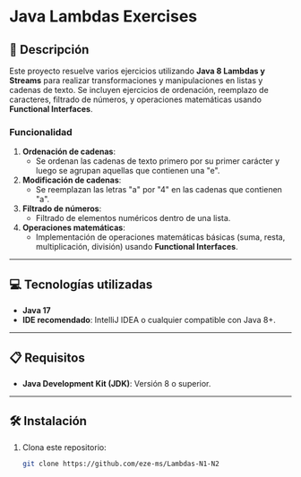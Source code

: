 # Java Lambdas Exercises

## 📄 Descripción
Este proyecto resuelve varios ejercicios utilizando **Java 8 Lambdas y Streams** para realizar transformaciones y manipulaciones en listas y cadenas de texto. Se incluyen ejercicios de ordenación, reemplazo de caracteres, filtrado de números, y operaciones matemáticas usando **Functional Interfaces**.

### Funcionalidad
1. **Ordenación de cadenas**:
    - Se ordenan las cadenas de texto primero por su primer carácter y luego se agrupan aquellas que contienen una "e".
2. **Modificación de cadenas**:
    - Se reemplazan las letras "a" por "4" en las cadenas que contienen "a".
3. **Filtrado de números**:
    - Filtrado de elementos numéricos dentro de una lista.
4. **Operaciones matemáticas**:
    - Implementación de operaciones matemáticas básicas (suma, resta, multiplicación, división) usando **Functional Interfaces**.

---

## 💻 Tecnologías utilizadas
- **Java 17**
- **IDE recomendado**: IntelliJ IDEA o cualquier compatible con Java 8+.

---

## 📋 Requisitos
- **Java Development Kit (JDK)**: Versión 8 o superior.

---

## 🛠️ Instalación
1. Clona este repositorio:
   ```bash
   git clone https://github.com/eze-ms/Lambdas-N1-N2
